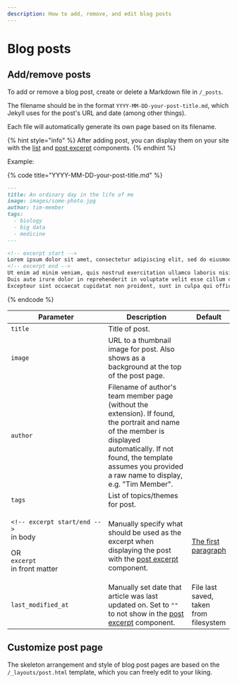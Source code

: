 ```yaml
---
description: How to add, remove, and edit blog posts
---
```


# Blog posts

## Add/remove posts

To add or remove a blog post, create or delete a Markdown file in `/_posts`.&#x20;

The filename should be in the format `YYYY-MM-DD-your-post-title.md`, which Jekyll uses for the post's URL and date (among other things).

Each file will automatically generate its own page based on its filename.

{% hint style="info" %}
After adding post, you can display them on your site with the [list](components/list.md) and [post excerpt](components/post-excerpt.md) components.
{% endhint %}

Example:

{% code title="YYYY-MM-DD-your-post-title.md" %}
```markdown
---
title: An ordinary day in the life of me
image: images/some-photo.jpg
author: tim-member
tags:
  - biology
  - big data
  - medicine
---

<!-- excerpt start -->
Lorem ipsum dolor sit amet, consectetur adipiscing elit, sed do eiusmod tempor incididunt ut labore et dolore magna aliqua.
<!-- excerpt end -->
Ut enim ad minim veniam, quis nostrud exercitation ullamco laboris nisi ut aliquip ex ea commodo consequat.
Duis aute irure dolor in reprehenderit in voluptate velit esse cillum dolore eu fugiat nulla pariatur.
Excepteur sint occaecat cupidatat non proident, sunt in culpa qui officia deserunt mollit anim id est laborum.
```
{% endcode %}

<table><thead><tr><th width="315">Parameter</th><th width="271">Description</th><th>Default</th></tr></thead><tbody><tr><td><code>title</code></td><td>Title of post.</td><td></td></tr><tr><td><code>image</code></td><td>URL to a thumbnail image for post. Also shows as a background at the top of the post page.</td><td></td></tr><tr><td><code>author</code></td><td>Filename of author's team member page (without the extension). If found, the portrait and name of the member is displayed automatically. If not found, the template assumes you provided a raw name to display, e.g. "Tim Member".</td><td></td></tr><tr><td><code>tags</code></td><td>List of topics/themes for post.</td><td></td></tr><tr><td><p><code>&#x3C;!-- excerpt start/end --></code><br>in body</p><p>OR<br><code>excerpt</code><br>in front matter</p></td><td>Manually specify what should be used as the excerpt when displaying the post with the <a href="components/post-excerpt.md">post excerpt</a> component.</td><td><a href="https://jekyllrb.com/docs/posts/#post-excerpts">The first paragraph</a></td></tr><tr><td><code>last_modified_at</code></td><td>Manually set date that article was last updated on. Set to <code>""</code> to not show in the <a href="components/post-excerpt.md">post excerpt</a> component.</td><td>File last saved, taken from filesystem</td></tr></tbody></table>

## Customize post page

The skeleton arrangement and style of blog post pages are based on the `/_layouts/post.html` template, which you can freely edit to your liking.
